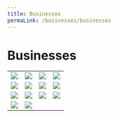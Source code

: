 ```yaml
---
title: Businesses
permaLink: /businesses/businesses
---
```

# Businesses 

|  |   |   |   |
|---|---|---|---|
|![](https://lh3.googleusercontent.com/VlHy2PxWKWHjK85M_C4crOaihjLMnmO5P9qVlBc79s8gKSJb3zoixAdN_I7-YlkxIvi4N_Pi1L9Zg0aRi4ANiu4pMqYqvI4Gu0lfYZ5qAA3hNcakkHVQAgNamcazwf4CmSd90oxT5szD2Ecp3w)  | ![](https://lh5.googleusercontent.com/ODoQoBIxklNkTTl3Dx6mdM68W5w-df3mmIJp8AuUJOnEwq9TG43a-3DCNli02GzkXJG6A9SJjFG_mipZaoGDfHm67Gk7L56RuLkbNkC0F7SkI2gx1Eri7i60-yk_X9UrLNJeNV-W_vVgzfPpUQ)  | ![](https://lh3.googleusercontent.com/-A6NRDRMtwQ3ByHU9N1_LjZ2p0Wley8UB31fRZ2UndkcVhT1zERZHD3O21iArJgXeYa8jVh9QrMdtvEwt9JDwfAF74MqBikzLTggDn1-57ru8VTuGGsE3cFy6ArE1y2rFXMev-iCPEJeLQIvug)|  ![](https://lh6.googleusercontent.com/b7NZdIONecyNsLH7gBeNuEsELpNXg_wXkETRqFmJjCnjNtYxpA3_cYswmAoJrCguojlej8hgVfUJPAZdoclbuOPBz5tOi3ZdpS7VG3ghGSwf_4TgtzrxwRK2sgONVtBLyw0aZz4KqwB9M4WEaQ) |
| ![](https://lh5.googleusercontent.com/hVxSSPiZsC-XdAoRgI1wOOTTOPr9rNvP5rZqFs7dX02vx63OAXc0hA24FZNZwWiOyUEUM_OO5AzIBupNqfnchvXgxYgs7YprJ031YlhbHTTAJeZtv1fRWeLYLs57mWNP9HEjHwqIEv0GRpc7vg)  |  ![](https://lh4.googleusercontent.com/81zzUPlLlphX7idn9AAIqPkg7tvqO-r4Dchff-BiqxI27c38Xd8z_no6G_FV0y9qjtNOhoYvkkvuhbldHyiST-TVcoQjLs-TYWGHZFhibr25c_rRixjsR88n7b18h7xgiAiXnim-9mDDj-f9FA) | ![](https://lh4.googleusercontent.com/Drdmfzyzu7wwk_SzDKbiMh4Z0Vs7PtBU5IXww5xHuavg1198U2csFFEh3R3j9knJbMx94nhwlGIJP4Coz-LZIYVC352u0lyIxEl00P_jR162CDaLOjaDXMAQqlaqBdBa5iKIhi_WxKYDxeHAeg)  | ![](https://lh6.googleusercontent.com/cDRXSnxnYMOU94SAFciP16naNoauC1IQdem42THHgbG8O4waii4MyiFBNW8rRoc6Yo006S35nwrdVYGHbx0aU5oOZGmB8KboX1I9LjIMOCZuSXOX9qbmf_2DwOCI10W7fpnx-yOx5GGvFXnqXA)  |
|  ![](https://lh6.googleusercontent.com/gpIy-bLw5SeR-9Hu389Old10apc1sOPlV0vEJD1TKwz7wm-qzL5RS6ljyd2OAH9yW6W02m4yOVtYC9WfCBgkhc49jY7wM5sU4iGedMjRkEuK2HJ0DDacQQ49oigPDh5ZtKX2iWMpXgWzpy2crg) | ![](https://lh3.googleusercontent.com/R_gEGumjmBkIfjlscpN8TkJoVjHE7pDujpNCWCCZzzV32nGe7AaLzWQQ7Py3JVl_9o7XLYZzVpDeeR0ncQSiFUrF6t3ULW6rhvA6EihuJvkxCnhIKkWITkaQNmbeDa4hVrVifpXwGujnRX17mw)  | ![](https://lh5.googleusercontent.com/_NC1HrypBysUSBQOtcnSelXy_ukxq6x6FS0prUKKP2_y9YDVNM_GCi8icNoTpFcQxmcX0dLPW620bzprsfrSAAvyPHI55Ze5-K49r-HYTTxONwqnEHFNSwCz4a4_kEuxeUXyltywA89306cFyA)  |  ![](https://lh5.googleusercontent.com/qHBWilPdyvPMRdDHKGfS9eTT8khFs4rJQsjJiC0vQT8dCPF9OKDREXygx3zoTRX0Zrj6vE12JPlT15bOIgSb4xqnuktUFtmACh7sB3MKlzgTUXS9ryqJtfFtSmpDfohGJGn3EqHsJNZEiqyvEQ) |
|  ![](https://lh5.googleusercontent.com/si8Pga5gTljNsIisVFCfwZ1kc3vQ0JBAazssVcltgtTTYi1WaAh1LGGmBFS2tp5MaTqh6QJdWCarP0LHmbW5GJv9G9noWUjv1Sf6APNiEjmLQVYz8r9NdvgGjL63_0TYzwf09XwG5RmnCwrYUA) |![](https://lh6.googleusercontent.com/qB59ZZ4rQlbxz36YjfchLTMHZ0NG5PFU4Xy54X6cCB7TWqL8pmjcY0MsBysKXDGAO5M5RI7eaDTl0sN7PBwreHnBABsaHzo_zcwCmNpdOKgGVXsQ9TecQQhFeK9etSz1yY6_985VoDDh1eaBWQ) |   |  |
